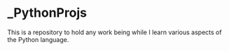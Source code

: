 # _PythonProjs
This is a repository to hold any work being while I learn various aspects of the Python language.
